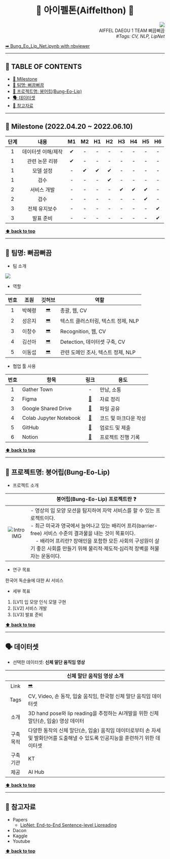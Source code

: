 <h1 align="center">🎉 아이펠톤(Aiffelthon) 🎉</h1>

<div align="right">
  <a href="https://github.com/AIFFELTHON/Bung_Eo_Lip_Net"><img src="https://hits.seeyoufarm.com/api/count/incr/badge.svg?url=https%3A%2F%2Fgithub.com%2FAIFFELTHON%2FBung_Eo_Lip_Net&count_bg=%23000000&title_bg=%23000000&icon=github.svg&icon_color=%23E7E7E7&title=Bung_Eo_Lip_Net&edge_flat=false)"/></a>
  <br>
  AIFFEL DAEGU 1 TEAM 뻐끔뻐끔
  <br>
  <i>#Tags: CV, NLP, LipNet</i>
</div>

[➡ Bung_Eo_Lip_Net.ipynb with nbviewer][Aiffelthon nbviewer]

[Aiffelthon nbviewer]: https://nbviewer.org/github/AIFFELTHON/Bung_Eo_Lip_Net/blob/main/Bung_Eo_Lip_Net.ipynb

---

## 📌 TABLE OF CONTENTS

- [📆 Milestone](#-milestone-20220425--20220610)
- [💋 팀명: 뻐끔뻐끔](#-팀명-뻐끔뻐끔)
- [🐡 프로젝트명: 붕어립(Bung-Eo-Lip)](#-프로젝트명-붕어립bung-eo-lip)
- [🗣 데이터셋](#-데이터셋)
- [🔗 참고자료](#-참고자료)

---

## 📆 Milestone (2022.04.20 ~ 2022.06.10)

|단계|내용|M1|M2|H1|H2|H3|H4|H5|H6|
|:---:|:---:|:---:|:---:|:---:|:---:|:---:|:---:|:---:|:---:|
|1|데이터셋 이해/제작|✔|-|-|-|-|-|-|-|
|1|관련 논문 리뷰|✔|-|-|-|-|-|-|-|
|1|모델 설정|-|✔|✔|✔|-|-|-|-|
|1|검수|-|-|-|✔|-|-|-|-|
|2|서비스 개발|-|-|-|-|✔|✔|✔|-|
|2|검수|-|-|-|-|-|-|✔|-|
|3|전체 유지보수|-|-|-|-|-|-|-|✔|
|3|발표 준비|-|-|-|-|-|-|-|✔|

**[⬆ back to top](#-table-of-contents)**

---

## 💋 팀명: 뻐끔뻐끔

- 팀 소개

<a href="https://github.com/AIFFELTHON/Bung_Eo_Lip_Net/graphs/contributors">
  <img src="https://contrib.rocks/image?repo=AIFFELTHON/Bung_Eo_Lip_Net" />
</a>

- 역할

|번호|조원|깃허브|역할|
|:---:|:---:|:---:|---|
|1|박혜령|[➡️][HRPzz]|총괄, 웹, CV|
|2|성은지|[➡️][eunji1]|텍스트 클러스터링, 텍스트 정제, NLP|
|3|이창수|[➡️][imfreeman1]|Recognition, 웹, CV|
|4|김선아|[➡️][Seona056]|Detection, 데이터셋 구축, CV|
|5|이동섭|[➡️][xddf]|관련 도메인 조사, 텍스트 정제, NLP|

[HRPzz]: https://github.com/HRPzz
[eunji1]: https://github.com/eunji1
[imfreeman1]: https://github.com/imfreeman1
[Seona056]: https://github.com/Seona056
[xddf]: https://github.com/xddf

- 협업 툴 사용

|번호|항목|링크|용도|
|:---:|---|:---:|---|
|1|Gather Town|-|만남, 소통|
|2|Figma|[🔗][Figma]|자료 정리|
|3|Google Shared Drive|[🔗][Google Shared Drive]|파일 공유|
|4|Colab Jupyter Notebook|[🔗][Colab Jupyter Notebook]|코드 및 마크다운 작성|
|5|GitHub|[🔗][GitHub]|업로드 및 제출|
|6|Notion|[🔗][Notion]|프로젝트 진행 기록|

[Figma]: https://www.figma.com/file/yADblEOzjSj2jo43xdCHn4/AIFFELTHON?node-id=0%3A1
[Google Shared Drive]: https://drive.google.com/drive/folders/1WlgzdIVu4ZOR0R1_RS2aa8YXVIvQPqn0?usp=sharing
[Colab Jupyter Notebook]: https://colab.research.google.com/drive/1UY0x-3ggFeSodhk6rokyZJDIl5swzLZO
[GitHub]: Bung_Eo_Lip_Net.ipynb
[Notion]: https://www.notion-pinotnoir056.com/8f71053c-b272-49dc-ac72-1463c747f382

**[⬆ back to top](#-table-of-contents)**

---

## 🐡 프로젝트명: 붕어립(Bung-Eo-Lip)

- 프로젝트 소개

||붕어립(Bung-Eo-Lip) 프로젝트란 ❓|
|:---:|---|
|![Intro IMG][Intro IMG]|- 영상의 입 모양 모션을 탐지하여 자막 서비스를 할 수 있는 프로젝트이다.<br>- 최근 미국과 영국에서 늘어나고 있는 배리어 프리(barrier-free) 서비스 수준의 결과물을 내는 것이 목표이다.<br>&emsp;- 배리어 프리란? 장애인을 포함한 모든 사회의 구성원이 살기 좋은 사회를 만들기 위해 물리적·제도적·심리적 장벽을 허물자는 운동이다.|

[Intro IMG]: https://user-images.githubusercontent.com/44178037/165084111-c31f42d1-2680-4490-9b30-f10639878398.png

- 연구 목표

한국어 독순술에 대한 AI 서비스

- 세부 목표

1. [LV1] 입 모양 인식 모델 구현
2. [LV2] 서비스 개발
3. [LV3] 발표 준비

**[⬆ back to top](#-table-of-contents)**

---

## 🗣 데이터셋

- 선택한 데이터셋: **신체 말단 움직임 영상**

||신체 말단 움직임 영상 소개|
|:---:|---|
|Link|[➡️][신체 말단 움직임 영상]|
|Tags|CV, Video, 손 동작, 입술 움직임, 한국형 신체 말단 움직임 데이터셋|
|소개|3D hand pose와 lip reading을 추정하는 AI개발을 위한 신체말단(손, 입술) 영상 데이터|
|구축 목적|다양한 동작의 신체 말단(손, 입술) 움직임 데이터로부터 손 자세 및 발화단어를 도출해낼 수 있도록 인공지능을 훈련하기 위한 데이터셋|
|구축 기관|KT|
|제공|AI Hub|

[신체 말단 움직임 영상]: https://aihub.or.kr/aidata/33813

**[⬆ back to top](#-table-of-contents)**

---

## 🔗 참고자료

- Papers
  - [LipNet: End-to-End Sentence-level Lipreading][LipNet Paper]
- Dacon
- Kaggle
- Youtube

[LipNet Paper]: https://arxiv.org/abs/1611.01599

**[⬆ back to top](#-table-of-contents)**
